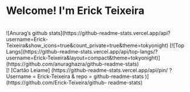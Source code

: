 # Welcome! I'm Erick Teixeira
<br>
![Anurag’s github stats](https://github-readme-stats.vercel.app/api?username=Erick-Teixeira&show_icons=true&count_private=true&theme=tokyonight)
[![Top Langs](https://github-readme-stats.vercel.app/api/top-langs/?username=Erick-Teixeira&layout=compact&theme=tokyonight)](https://github.com/anuraghazra/github-readme-stats)<br>
[! [Cartão Leiame] (https://github-readme-stats.vercel.app/api/pin/ ? Username = Erick-Teixeira & repo = github-readme-stats )] (https://github.com/Erick-Teixeira/github- readme-stats)
